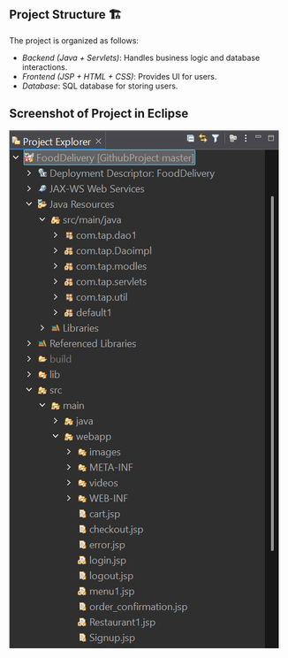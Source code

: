 ## Project Structure 🏗

The project is organized as follows:

- *Backend (Java + Servlets)*: Handles business logic and database interactions.
- *Frontend (JSP + HTML + CSS)*: Provides UI for users.
- *Database*: SQL database for storing users.

## Screenshot of Project in Eclipse

![Project Structure](https://github.com/Prerana238/FoodDelivery/blob/master/Screenshot%202025-08-26%20113459.png)
